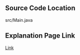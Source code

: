 ## Source Code Location

src/Main.java

## Explanation Page Link

[Link](https://lunareclipse000.wordpress.com/2024/02/12/%eb%b0%b1%ec%a4%80-10989-java/)